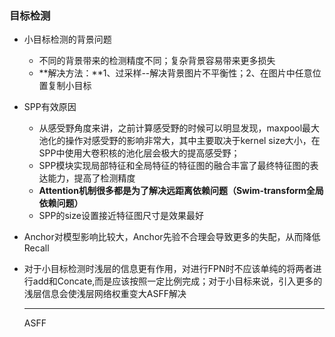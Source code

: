 ### 目标检测

- 小目标检测的背景问题

  - 不同的背景带来的检测精度不同；复杂背景容易带来更多损失
  - **解决方法：**1、过采样--解决背景图片不平衡性；2、在图片中任意位置复制小目标

- SPP有效原因

  - 从感受野角度来讲，之前计算感受野的时候可以明显发现，maxpool最大池化的操作对感受野的影响非常大，其中主要取决于kernel size大小，在SPP中使用大卷积核的池化层会极大的提高感受野；
  - SPP模块实现局部特征和全局特征的特征图的融合丰富了最终特征图的表达能力，提高了检测精度
  - **Attention机制很多都是为了解决远距离依赖问题（Swim-transform全局依赖问题）**
  - SPP的size设置接近特征图尺寸是效果最好

- Anchor对模型影响比较大，Anchor先验不合理会导致更多的失配，从而降低Recall

- 对于小目标检测时浅层的信息更有作用，对进行FPN时不应该单纯的将两者进行add和Concate,而是应该按照一定比例完成；对于小目标来说，引入更多的浅层信息会使浅层网络权重变大ASFF解决

  ---

  ASFF